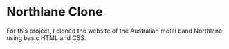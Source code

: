 # Northlane Clone
For this project, I cloned the website of the Australian metal band Northlane using basic HTML and CSS.
